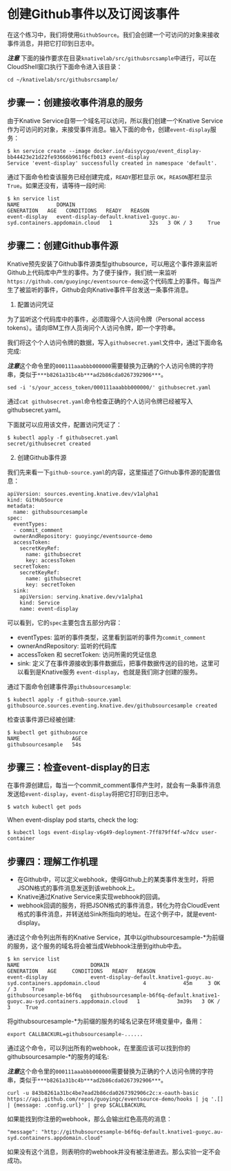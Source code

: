 # 创建Github事件以及订阅该事件

在这个练习中，我们将使用`GithubSource`。我们会创建一个可访问的对象来接收事件消息，并把它打印到日志中。

***注意*** 下面的操作要求在目录`knativelab/src/githubsrcsample`中进行，可以在CloudShell窗口执行下面命令进入该目录：
```
cd ~/knativelab/src/githubsrcsample/
```

## 步骤一：创建接收事件消息的服务

由于Knative Service自带一个域名可以访问，所以我们创建一个Knative Service作为可访问的对象，来接受事件消息。输入下面的命令，创建`event-display`服务：

```text
$ kn service create --image docker.io/daisyycguo/event_display-bb44423e21d22fe93666b961f6cfb013 event-display
Service 'event-display' successfully created in namespace 'default'.
```

通过下面命令检查该服务已经创建完成，`READY`那栏显示 `OK`，`REASON`那栏显示`True`。如果还没有，请等待一段时间:

```text
$ kn service list
NAME            DOMAIN                                                                   GENERATION   AGE   CONDITIONS   READY   REASON
event-display   event-display-default.knative1-guoyc.au-syd.containers.appdomain.cloud   1            32s   3 OK / 3     True
```

## 步骤二：创建Github事件源

Knative预先安装了Github事件源类型githubsource，可以用这个事件源来监听Github上代码库中产生的事件。为了便于操作，我们统一来监听`https://github.com/guoyingc/eventsource-demo`这个代码库上的事件。每当产生了被监听的事件，Github会向Knative事件平台发送一条事件消息。

1. 配置访问凭证

为了监听这个代码库中的事件，必须取得个人访问令牌（Personal access tokens）。请向IBM工作人员询问个人访问令牌，即一个字符串。

我们将这个个人访问令牌的数据，写入`githubsecret.yaml`文件中，通过下面命名完成:

***注意***这个命令里的`000111aaabbb000000`需要替换为正确的个人访问令牌的字符串，类似于`***b8261a31bc4b***ad2b86cda0267392906***`。

```
sed -i 's/your_access_token/000111aaabbb000000/' githubsecret.yaml
```

通过`cat githubsecret.yaml`命令检查正确的个人访问令牌已经被写入githubsecret.yaml。

下面就可以应用该文件，配置访问凭证了：
```text
$ kubectl apply -f githubsecret.yaml
secret/githubsecret created
```

2. 创建Github事件源

我们先来看一下`github-source.yaml`的内容，这里描述了Github事件源的配置信息：
```text
apiVersion: sources.eventing.knative.dev/v1alpha1
kind: GitHubSource
metadata:
  name: githubsourcesample
spec:
  eventTypes:
  - commit_comment
  ownerAndRepository: guoyingc/eventsource-demo
  accessToken:
    secretKeyRef:
      name: githubsecret
      key: accessToken
  secretToken:
    secretKeyRef:
      name: githubsecret
      key: secretToken
  sink:
    apiVersion: serving.knative.dev/v1alpha1
    kind: Service
    name: event-display
```

可以看到，它的`spec`主要包含五部分内容：
- eventTypes: 监听的事件类型，这里看到监听的事件为`commit_comment`
- ownerAndRepository: 监听的代码库
- accessToken 和 secretToken: 访问所需的凭证信息
- sink: 定义了在事件源接收到事件数据后，把事件数据传送的目的地，这里可以看到是Knative服务 `event-display`，也就是我们刚才创建的服务。

通过下面命令创建事件源`githubsourcesample`:

```text
$ kubectl apply -f github-source.yaml
githubsource.sources.eventing.knative.dev/githubsourcesample created
```

检查该事件源已经被创建:

```text
$ kubectl get githubsource
NAME                 AGE
githubsourcesample   54s
```

## 步骤三：检查event-display的日志

在事件源创建后，每当一个commit_comment事件产生时，就会有一条事件消息发送给`event-display`，`event-display`将把它打印到日志中。



```text
$ watch kubectl get pods
```

When event-display pod starts, check the log:

```text
$ kubectl logs event-display-v6g49-deployment-7ff879ff4f-w7dcv user-container
```

## 步骤四：理解工作机理

- 在Github中，可以定义webhook，使得Github上的某类事件发生时，将把JSON格式的事件消息发送到该webhook上。
- Knative通过Knative Service来实现webhook的回调。
- webhook回调的服务，将把JSON格式的事件消息，转化为符合CloudEvent格式的事件消息，并转送给Sink所指向的地址。在这个例子中，就是event-display。

通过这个命令列出所有的Knative Service，其中以githubsourcesample-*为前缀的服务，这个服务的域名将会被当成Webhook注册到github中去。

```text
$ kn service list
NAME                       DOMAIN                                                                              GENERATION   AGE     CONDITIONS   READY   REASON
event-display              event-display-default.knative1-guoyc.au-syd.containers.appdomain.cloud              4            45m     3 OK / 3     True
githubsourcesample-b6f6q   githubsourcesample-b6f6q-default.knative1-guoyc.au-syd.containers.appdomain.cloud   1            3m39s   3 OK / 3     True
```
将githubsourcesample-*为前缀的服务的域名记录在环境变量中，备用：
```
export CALLBACKURL=githubsourcesample-......
```

通过这个命令，可以列出所有的webhook，在里面应该可以找到你的githubsourcesample-*的服务的域名:

***注意***这个命令里的`000111aaabbb000000`需要替换为正确的个人访问令牌的字符串，类似于`***b8261a31bc4b***ad2b86cda0267392906***`。
```
curl -u 843b8261a31bc4be7ead2b86cda0267392906c2c:x-oauth-basic https://api.github.com/repos/guoyingc/eventsource-demo/hooks | jq '.[] | {message: .config.url}' | grep $CALLBACKURL
```

如果能找到你注册的webhook，那么会输出红色高亮的消息：
```
"message": "http://githubsourcesample-b6f6q-default.knative1-guoyc.au-syd.containers.appdomain.cloud"
```

如果没有这个消息，则表明你的webhook并没有被注册进去。那么实验一定不会成功。